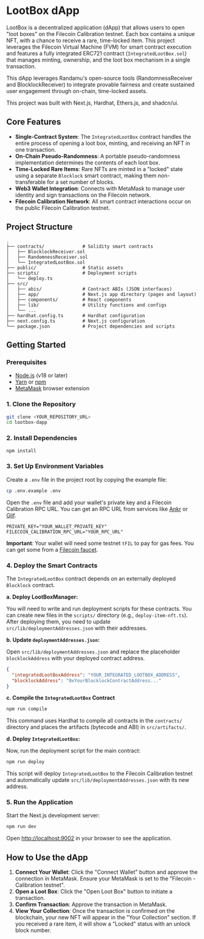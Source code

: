 # LootBox dApp

LootBox is a decentralized application (dApp) that allows users to open "loot boxes" on the Filecoin Calibration testnet. Each box contains a unique NFT, with a chance to receive a rare, time-locked item. This project leverages the Filecoin Virtual Machine (FVM) for smart contract execution and features a fully integrated ERC721 contract (`IntegratedLootBox.sol`) that manages minting, ownership, and the loot box mechanism in a single transaction.

This dApp leverages Randamu's open-source tools (RandomnessReceiver and BlocklockReceiver) to integrate provable fairness and create sustained user engagement through on-chain, time-locked assets.

This project was built with Next.js, Hardhat, Ethers.js, and shadcn/ui.

 <!-- Replace with a real screenshot URL -->

## Core Features

-   **Single-Contract System**: The `IntegratedLootBox` contract handles the entire process of opening a loot box, minting, and receiving an NFT in one transaction.
-   **On-Chain Pseudo-Randomness**: A portable pseudo-randomness implementation determines the contents of each loot box.
-   **Time-Locked Rare Items**: Rare NFTs are minted in a "locked" state using a separate `Blocklock` smart contract, making them non-transferable for a set number of blocks.
-   **Web3 Wallet Integration**: Connects with MetaMask to manage user identity and sign transactions on the Filecoin network.
-   **Filecoin Calibration Network**: All smart contract interactions occur on the public Filecoin Calibration testnet.

## Project Structure

```
.
├── contracts/              # Solidity smart contracts
│   ├── BlocklockReceiver.sol
│   ├── RandomnessReceiver.sol
│   └── IntegratedLootBox.sol
├── public/                 # Static assets
├── scripts/                # Deployment scripts
│   └── deploy.ts
├── src/
│   ├── abis/               # Contract ABIs (JSON interfaces)
│   ├── app/                # Next.js app directory (pages and layout)
│   ├── components/         # React components
│   ├── lib/                # Utility functions and configs
│   └── ...
├── hardhat.config.ts       # Hardhat configuration
├── next.config.ts          # Next.js configuration
└── package.json            # Project dependencies and scripts
```

## Getting Started

### Prerequisites

-   [Node.js](https://nodejs.org/en/) (v18 or later)
-   [Yarn](https://yarnpkg.com/) or [npm](https://www.npmjs.com/)
-   [MetaMask](https://metamask.io/) browser extension

### 1. Clone the Repository

```bash
git clone <YOUR_REPOSITORY_URL>
cd lootbox-dapp
```

### 2. Install Dependencies

```bash
npm install
```

### 3. Set Up Environment Variables

Create a `.env` file in the project root by copying the example file:

```bash
cp .env.example .env
```

Open the `.env` file and add your wallet's private key and a Filecoin Calibration RPC URL. You can get an RPC URL from services like [Ankr](https://www.ankr.com/rpc/filecoin/) or [Glif](https://glif.io/).

```
PRIVATE_KEY="YOUR_WALLET_PRIVATE_KEY"
FILECOIN_CALIBRATION_RPC_URL="YOUR_RPC_URL"
```

**Important**: Your wallet will need some testnet `tFIL` to pay for gas fees. You can get some from a [Filecoin faucet](https://faucet.calibnet.fil.network/).

### 4. Deploy the Smart Contracts

The `IntegratedLootBox` contract depends on an externally deployed `Blocklock` contract.

**a. Deploy LootBoxManager:**

You will need to write and run deployment scripts for these contracts. You can create new files in the `scripts/` directory (e.g., `deploy-item-nft.ts`). After deploying them, you need to update `src/lib/deploymentAddresses.json` with their addresses.

**b. Update `deploymentAddresses.json`:**

Open `src/lib/deploymentAddresses.json` and replace the placeholder `blocklockAddress` with your deployed contract address.

```json
{
  "integratedLootBoxAddress": "YOUR_INTEGRATED_LOOTBOX_ADDRESS",
  "blocklockAddress": "0xYourBlocklockContractAddress..."
}
```

**c. Compile the `IntegratedLootBox` Contract**

```bash
npm run compile
```

This command uses Hardhat to compile all contracts in the `contracts/` directory and places the artifacts (bytecode and ABI) in `src/artifacts/`.

**d. Deploy `IntegratedLootBox`:**

Now, run the deployment script for the main contract:

```bash
npm run deploy
```

This script will deploy `IntegratedLootBox` to the Filecoin Calibration testnet and automatically update `src/lib/deploymentAddresses.json` with its new address.

### 5. Run the Application

Start the Next.js development server:

```bash
npm run dev
```

Open [http://localhost:9002](http://localhost:9002) in your browser to see the application.

## How to Use the dApp

1.  **Connect Your Wallet**: Click the "Connect Wallet" button and approve the connection in MetaMask. Ensure your MetaMask is set to the "Filecoin - Calibration testnet".
2.  **Open a Loot Box**: Click the "Open Loot Box" button to initiate a transaction.
3.  **Confirm Transaction**: Approve the transaction in MetaMask.
4.  **View Your Collection**: Once the transaction is confirmed on the blockchain, your new NFT will appear in the "Your Collection" section. If you received a rare item, it will show a "Locked" status with an unlock block number.
